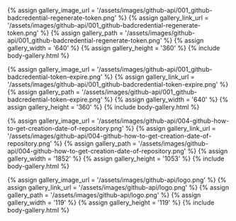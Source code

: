 
{% assign gallery_image_url = '/assets/images/github-api/001_github-badcredential-regenerate-token.png' %}
{% assign gallery_link_url = '/assets/images/github-api/001_github-badcredential-regenerate-token.png' %}
{% assign gallery_path = '/assets/images/github-api/001_github-badcredential-regenerate-token.png' %}
{% assign gallery_width = '640'  %}
{% assign gallery_height = '360'  %}
{% include body-gallery.html %}

{% assign gallery_image_url = '/assets/images/github-api/001_github-badcredential-token-expire.png' %}
{% assign gallery_link_url = '/assets/images/github-api/001_github-badcredential-token-expire.png' %}
{% assign gallery_path = '/assets/images/github-api/001_github-badcredential-token-expire.png' %}
{% assign gallery_width = '640'  %}
{% assign gallery_height = '360'  %}
{% include body-gallery.html %}

{% assign gallery_image_url = '/assets/images/github-api/004-github-how-to-get-creation-date-of-repository.png' %}
{% assign gallery_link_url = '/assets/images/github-api/004-github-how-to-get-creation-date-of-repository.png' %}
{% assign gallery_path = '/assets/images/github-api/004-github-how-to-get-creation-date-of-repository.png' %}
{% assign gallery_width = '1852'  %}
{% assign gallery_height = '1053'  %}
{% include body-gallery.html %}

{% assign gallery_image_url = '/assets/images/github-api/logo.png' %}
{% assign gallery_link_url = '/assets/images/github-api/logo.png' %}
{% assign gallery_path = '/assets/images/github-api/logo.png' %}
{% assign gallery_width = '119'  %}
{% assign gallery_height = '119'  %}
{% include body-gallery.html %}
